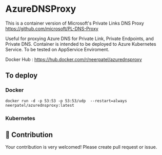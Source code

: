 # AzureDNSProxy

This is a container version of Microsoft's Private Links DNS Proxy https://github.com/microsoft/PL-DNS-Proxy

Useful for proxying Azure DNS for Private Link, Private Endpoints, and Private DNS. Container is intended to be deployed to Azure Kubernetes Service. To be tested on AppService Enviroment.

Docker Hub : https://hub.docker.com/r/neerpatel/azurednsproxy

## To deploy
### Docker
    docker run -d -p 53:53 -p 53:53/udp  --restart=always neerpatel/azurednsproxy:latest
### Kubernetes
    
## 🔧 Contribution

Your contribution is very welcomed!
Please create pull request or issue.
